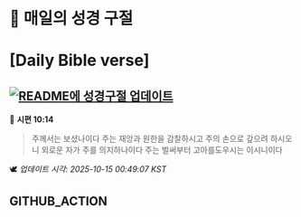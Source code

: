 # 🙏 매일의 성경 구절
# [Daily Bible verse]
## [![README에 성경구절 업데이트](https://github.com/DONGSUKA/first_test/actions/workflows/update-readme-bible.yml/badge.svg)](https://github.com/DONGSUKA/first_test/actions/workflows/update-readme-bible.yml)
<!-- START_BIBLE_VERSE -->
📖 **시편 10:14**
> 주께서는 보셨나이다 주는 재앙과 원한을 감찰하시고 주의 손으로 갚으려 하시오니 외로운 자가 주를 의지하나이다 주는 벌써부터 고아를도우시는 이시니이다

🕊️ _업데이트 시각: 2025-10-15 00:49:07 KST_
  <!-- END_BIBLE_VERSE -->
## GITHUB_ACTION
